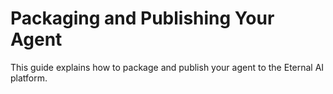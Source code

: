 # Packaging and Publishing Your Agent

This guide explains how to package and publish your agent to the Eternal AI platform.